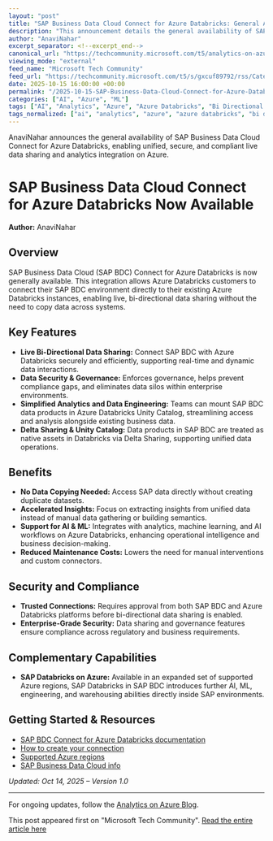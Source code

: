 ```yaml
---
layout: "post"
title: "SAP Business Data Cloud Connect for Azure Databricks: General Availability Announcement"
description: "This announcement details the general availability of SAP Business Data Cloud (SAP BDC) Connect for Azure Databricks. It explains how the integration enables live, bi-directional data sharing between SAP BDC and Azure Databricks with support for governance, compliance, data analytics, AI, ML, and unified data warehousing without needing to copy data across systems. The update includes connection details, security features, and regional support for enterprise-scale analytics on Azure."
author: "AnaviNahar"
excerpt_separator: <!--excerpt_end-->
canonical_url: "https://techcommunity.microsoft.com/t5/analytics-on-azure-blog/sap-business-data-cloud-connect-with-azure-databricks-is-now/ba-p/4459490"
viewing_mode: "external"
feed_name: "Microsoft Tech Community"
feed_url: "https://techcommunity.microsoft.com/t5/s/gxcuf89792/rss/Category?category.id=Azure"
date: 2025-10-15 16:00:00 +00:00
permalink: "/2025-10-15-SAP-Business-Data-Cloud-Connect-for-Azure-Databricks-General-Availability-Announcement.html"
categories: ["AI", "Azure", "ML"]
tags: ["AI", "Analytics", "Azure", "Azure Databricks", "Bi Directional Data", "Community", "Data Governance", "Data Integration", "Data Security", "Data Warehousing", "Delta Sharing", "Enterprise Data", "Machine Learning", "Microsoft", "ML", "SAP Business Data Cloud", "Unified Data Estate"]
tags_normalized: ["ai", "analytics", "azure", "azure databricks", "bi directional data", "community", "data governance", "data integration", "data security", "data warehousing", "delta sharing", "enterprise data", "machine learning", "microsoft", "ml", "sap business data cloud", "unified data estate"]
---
```


AnaviNahar announces the general availability of SAP Business Data Cloud Connect for Azure Databricks, enabling unified, secure, and compliant live data sharing and analytics integration on Azure.<!--excerpt_end-->

# SAP Business Data Cloud Connect for Azure Databricks Now Available

**Author:** AnaviNahar

## Overview

SAP Business Data Cloud (SAP BDC) Connect for Azure Databricks is now generally available. This integration allows Azure Databricks customers to connect their SAP BDC environment directly to their existing Azure Databricks instances, enabling live, bi-directional data sharing without the need to copy data across systems.

## Key Features

- **Live Bi-Directional Data Sharing:** Connect SAP BDC with Azure Databricks securely and efficiently, supporting real-time and dynamic data interactions.
- **Data Security & Governance:** Enforces governance, helps prevent compliance gaps, and eliminates data silos within enterprise environments.
- **Simplified Analytics and Data Engineering:** Teams can mount SAP BDC data products in Azure Databricks Unity Catalog, streamlining access and analysis alongside existing business data.
- **Delta Sharing & Unity Catalog:** Data products in SAP BDC are treated as native assets in Databricks via Delta Sharing, supporting unified data operations.

## Benefits

- **No Data Copying Needed:** Access SAP data directly without creating duplicate datasets.
- **Accelerated Insights:** Focus on extracting insights from unified data instead of manual data gathering or building semantics.
- **Support for AI & ML:** Integrates with analytics, machine learning, and AI workflows on Azure Databricks, enhancing operational intelligence and business decision-making.
- **Reduced Maintenance Costs:** Lowers the need for manual interventions and custom connectors.

## Security and Compliance

- **Trusted Connections:** Requires approval from both SAP BDC and Azure Databricks platforms before bi-directional data sharing is enabled.
- **Enterprise-Grade Security:** Data sharing and governance features ensure compliance across regulatory and business requirements.

## Complementary Capabilities

- **SAP Databricks on Azure:** Available in an expanded set of supported Azure regions, SAP Databricks in SAP BDC introduces further AI, ML, engineering, and warehousing abilities directly inside SAP environments.

## Getting Started & Resources

- [SAP BDC Connect for Azure Databricks documentation](https://learn.microsoft.com/en-us/azure/databricks/delta-sharing/sap-bdc/)
- [How to create your connection](https://learn.microsoft.com/en-us/azure/databricks/delta-sharing/sap-bdc/create-connection)
- [Supported Azure regions](https://docs.databricks.com/sap/en/#supported-azure-regions)
- [SAP Business Data Cloud info](https://www.sap.com/products/data-cloud.html)

*Updated: Oct 14, 2025 – Version 1.0*

---

For ongoing updates, follow the [Analytics on Azure Blog](/category/azure/blog/analyticsonazure).

This post appeared first on "Microsoft Tech Community". [Read the entire article here](https://techcommunity.microsoft.com/t5/analytics-on-azure-blog/sap-business-data-cloud-connect-with-azure-databricks-is-now/ba-p/4459490)
